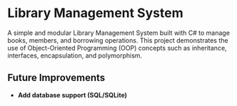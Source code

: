 # Library Management System
A simple and modular Library Management System built with C# to manage books, members, and borrowing operations. This project demonstrates the use of Object-Oriented Programming (OOP) concepts such as inheritance, interfaces, encapsulation, and polymorphism.

## Future Improvements
- **Add database support (SQL/SQLite)**
